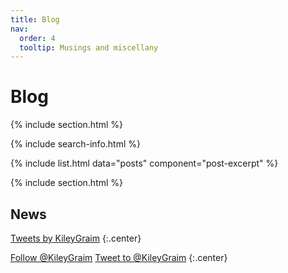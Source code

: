 ```yaml
---
title: Blog
nav:
  order: 4
  tooltip: Musings and miscellany
---
```


# <i class="fas fa-feather-alt"></i>Blog

{% include section.html %}

{% include search-info.html %}

{% include list.html data="posts" component="post-excerpt" %}

{% include section.html %}

## News

<!-- Twitter embeds from https://publish.twitter.com/ -->

<a class="twitter-timeline" data-width="400" data-height="400" href="https://twitter.com/KileyGraim?ref_src=twsrc%5Etfw">Tweets by KileyGraim</a> <script async src="https://platform.twitter.com/widgets.js" charset="utf-8"></script>
{:.center}

<a href="https://twitter.com/KileyGraim?ref_src=twsrc%5Etfw" class="twitter-follow-button" data-show-count="false">Follow @KileyGraim</a><script async src="https://platform.twitter.com/widgets.js" charset="utf-8"></script>
<a href="https://twitter.com/intent/tweet?screen_name=KileyGraim&ref_src=twsrc%5Etfw" class="twitter-mention-button" data-show-count="false">Tweet to @KileyGraim</a><script async src="https://platform.twitter.com/widgets.js" charset="utf-8"></script>
{:.center}
